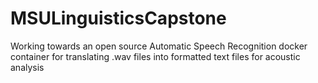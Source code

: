# MSULinguisticsCapstone
Working towards an open source Automatic Speech Recognition docker container for translating .wav files into formatted text files for acoustic analysis 
